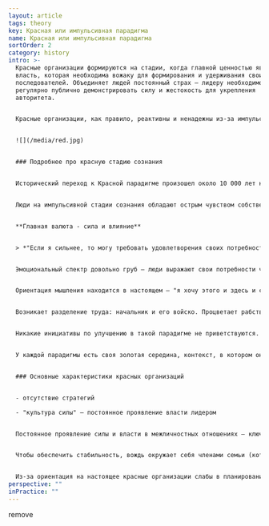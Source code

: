 ```yaml
---
layout: article
tags: theory
key: Красная или импульсивная парадигма
name: Красная или импульсивная парадигма
sortOrder: 2
category: history
intro: >-
  Красные организации формируются на стадии, когда главной ценностью является
  власть, которая необходима вожаку для формирования и удерживания своих
  последователей. Объединяет людей постоянный страх — лидеру необходимо
  регулярно публично демонстрировать силу и жестокость для укрепления
  авторитета. 


  Красные организации, как правило, реактивны и ненадежны из-за импульсивности. Отличная метафора для красных организаций — "уличная банда".


  ![](/media/red.jpg)


  ### Подробнее про красную стадию сознания


  Исторический переход к Красной парадигме произошел около 10 000 лет назад, породив первые формы организации.


  Люди на импульсивной стадии сознания обладают острым чувством собственного достоинства и видят себя не частью этого мира, а наоборот — полностью отделенными от других. Это осознание их пугает, потому что окружающий мир воспринимается опасным местом, а удовлетворение потребностей которого зависит от его силы и стойкости — "побеждает сильнейший!". 


  **Главная валюта - сила и влияние**


  > *"Если я сильнее, то могу требовать удовлетворения своих потребностей. Если ты сильнее, то я подчинюсь в надежде, что ты не забудешь меня и позаботишься в будущем".*


  Эмоциональный спектр довольно груб — люди выражают свои потребности через истерики и насилие. Даже если лидеры знают о чувствах других людей, они не обращают на них внимания. Об эмпатии нет и речи!


  Ориентация мышления находится в настоящем ― "я хочу этого и здесь и сейчас". Созданию понятны базовые причинно-следственные связи, такие как награды и наказания. Фактически, мышление формируется полярными противоположностями ― сильный / слабый; мой путь / ваш путь и т.д.


  Возникает разделение труда: начальник и его войско. Процветает рабство. Исторически это привело к тому, что лидер и его небольшая команда управляли сотнями и даже тысячами людей. 


  Никакие инициативы по улучшению в такой парадигме не приветствуются.


  У каждой парадигмы есть своя золотая середина, контекст, в котором она наиболее уместна, поэтому функционирование красного цвета есть и в современном мире. Красная парадигма отлично подходит для враждебных сред: страны четвертого мира, зоны боевых действий, тюрьмы или жестокие кварталы.


  ### Основные характеристики красных организаций


  - отсутствие стратегий

  - "культура силы" — постоянное проявление власти лидером


  Постоянное проявление силы и власти в межличностных отношениях — ключевая характеристика. «Альфа-волк» использует силу, когда необходимо поддерживать свой статус в "стае" и сохранить пост. Но как только сила лидера окажется под сомнением, то кто-то другой попытается его свергнуть! 


  Чтобы обеспечить стабильность, вождь окружает себя членами семьи (которые, как правило, более лояльны) и подкупает их преданность, разделяя трофеи. В свою очередь, последователи копируют манеру поведения вожака и заботятся о своей команде, держа их также рядом. 


  Из-за ориентация на настоящее красные организации слабы в планировании и выработке стратегии - им это просто не требуется. При этом они быстро реагируют на новые угрозы и возможности, за которыми они могут безжалостно преследовать. Поэтому они приспособлены к хаотической среде (гражданские войны), но совершенно не подходят для достижения сложных результатов в стабильной среде, где необходимы планирование, система и стратегия.
perspective: ""
inPractice: ""
---
```

   remove